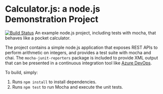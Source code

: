 Calculator.js: a node.js Demonstration Project
==============================================
[![Build Status](https://dev.azure.com/sandrocompany/Integrating%20External%20Source%20Control%20with%20Azure%20Pipelines/_apis/build/status%2Fsandrorcorrea.calculator?branchName=master)](https://dev.azure.com/sandrocompany/Integrating%20External%20Source%20Control%20with%20Azure%20Pipelines/_build/latest?definitionId=14&branchName=master)
An example node.js project, including tests with mocha, that behaves like
a pocket calculator.

The project contains a simple node.js application that exposes REST APIs
to perform arithmetic on integers, and provides a test suite with mocha
and chai.  The `mocha-junit-reporters` package is included to provide XML
output that can be presented in a continuous integration tool like
[Azure DevOps](https://azure.com/devops).

To build, simply:

1. Runs `npm install` to install dependencies.
2. Runs `npm test` to run Mocha and execute the unit tests.

